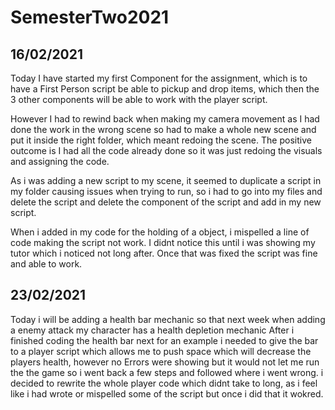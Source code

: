 # SemesterTwo2021
## 16/02/2021
Today I have started my first Component for the assignment, which is to have a First Person script be able to pickup and drop items, which then the 3 other components will be able to work with the player script.

However I had to rewind back when making my camera movement as I had done the work in the wrong scene so had to make a whole new scene and put it inside the right folder, which meant redoing the scene. The positive outcome is I had all the code already done so it was just redoing the visuals and assigning the code.

As i was adding a new script to my scene, it seemed to duplicate a script in my folder causing issues when trying to run, so i had to go into my files and delete the script and delete the component of the script and add in my new script.

When i added in my code for the holding of a object, i mispelled a line of code making the script not work. I didnt notice this until i was showing my tutor which i noticed not long after. Once that was fixed the script was fine and able to work.

## 23/02/2021
Today i will be adding a health bar mechanic so that next week when adding a enemy attack my character has a health depletion mechanic
After i finished coding the health bar next for an example i needed to give the bar to a player script which allows me to push space which will decrease the players health, however no Errors were showing but it would not let me run the the game so i went back a few steps and followed where i went wrong.
i decided to rewrite the whole player code which didnt take to long, as i feel like i had wrote or mispelled some of the script but once i did that it wokred.
